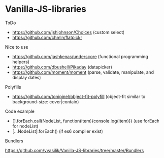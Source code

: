 # Vanilla-JS-libraries

ToDo

- https://github.com/jshjohnson/Choices (custom select)
- https://github.com/chmln/flatpickr

Nice to use

- https://github.com/jashkenas/underscore (functional programming helpers)
- https://github.com/dbushell/Pikaday (datapicker)
- https://github.com/moment/moment (parse, validate, manipulate, and display dates)

Polyfills

- https://github.com/tonipinel/object-fit-polyfill (object-fit similar to background-size: cover|contain)

Code example

- [].forEach.call(NodeList, function(item){console.log(item)}) (use forEach for nodeList)
- [...NodeList].forEach() (if es6 compiler exist)

Bundlers

https://github.com/vvasilik/Vanilla-JS-libraries/tree/master/Bundlers
